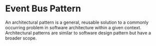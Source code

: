 # Event Bus Pattern

An architectural pattern is a general, reusable solution to a commonly occurring problem in software architecture within a given context.
Architectural patterns are similar to software design pattern but have a broader scope.
